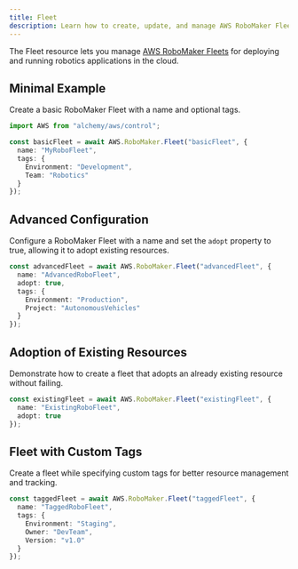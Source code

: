 ```yaml
---
title: Fleet
description: Learn how to create, update, and manage AWS RoboMaker Fleets using Alchemy Cloud Control.
---
```


The Fleet resource lets you manage [AWS RoboMaker Fleets](https://docs.aws.amazon.com/robomaker/latest/userguide/) for deploying and running robotics applications in the cloud.

## Minimal Example

Create a basic RoboMaker Fleet with a name and optional tags.

```ts
import AWS from "alchemy/aws/control";

const basicFleet = await AWS.RoboMaker.Fleet("basicFleet", {
  name: "MyRoboFleet",
  tags: {
    Environment: "Development",
    Team: "Robotics"
  }
});
```

## Advanced Configuration

Configure a RoboMaker Fleet with a name and set the `adopt` property to true, allowing it to adopt existing resources.

```ts
const advancedFleet = await AWS.RoboMaker.Fleet("advancedFleet", {
  name: "AdvancedRoboFleet",
  adopt: true,
  tags: {
    Environment: "Production",
    Project: "AutonomousVehicles"
  }
});
```

## Adoption of Existing Resources

Demonstrate how to create a fleet that adopts an already existing resource without failing.

```ts
const existingFleet = await AWS.RoboMaker.Fleet("existingFleet", {
  name: "ExistingRoboFleet",
  adopt: true
});
```

## Fleet with Custom Tags

Create a fleet while specifying custom tags for better resource management and tracking.

```ts
const taggedFleet = await AWS.RoboMaker.Fleet("taggedFleet", {
  name: "TaggedRoboFleet",
  tags: {
    Environment: "Staging",
    Owner: "DevTeam",
    Version: "v1.0"
  }
});
```